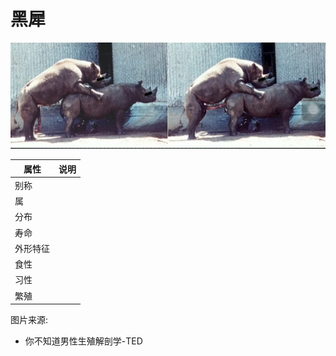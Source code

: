 # 黑犀

![](黑犀01.png)

|属性|说明|
| ---- | ---- |
| 别称||
| 属||
| 分布||
| 寿命||
| 外形特征||
| 食性||
| 习性||
| 繁殖||

图片来源:
- 你不知道男性生殖解剖学-TED
